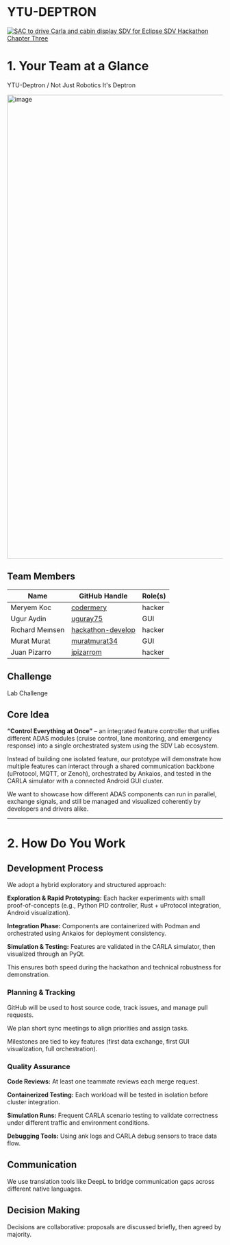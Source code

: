 # YTU-DEPTRON

[![SAC to drive Carla and cabin display SDV for Eclipse SDV Hackathon Chapter Three](https://img.youtube.com/vi/FyUjJ6R4yQk/0.jpg)](https://www.youtube.com/watch?v=FyUjJ6R4yQk)

# 1. Your Team at a Glance

YTU-Deptron / Not Just Robotics It's Deptron

<img width="1080" height="1080" alt="image" src="https://github.com/user-attachments/assets/d52621d2-04f0-4aef-88a6-4312e925cec4" />


## Team Members  
| Name | GitHub Handle | Role(s) |
|-------|---------------|---------|
| Meryem Koc | [codermery](https://github.com/codermery) | hacker |
| Ugur Aydin | [uguray75](https://github.com/uguray75) | GUI |
| Rıchard Meınsen | [hackathon-develop](https://github.com/hackathon-develop)  | hacker |
| Murat Murat | [muratmurat34](https://github.com/muratmurat34) | GUI |
| Juan Pizarro | [jpizarrom](https://github.com/jpizarrom) | hacker |

## Challenge  
Lab Challenge

## Core Idea  
**“Control Everything at Once”** – an integrated feature controller that unifies different ADAS modules (cruise control, lane monitoring, and emergency response) into a single orchestrated system using the SDV Lab ecosystem.

Instead of building one isolated feature, our prototype will demonstrate how multiple features can interact through a shared communication backbone (uProtocol, MQTT, or Zenoh), orchestrated by Ankaios, and tested in the CARLA simulator with a connected Android GUI cluster.

We want to showcase how different ADAS components can run in parallel, exchange signals, and still be managed and visualized coherently by developers and drivers alike.

---

# 2. How Do You Work

## Development Process  

We adopt a hybrid exploratory and structured approach:

**Exploration & Rapid Prototyping:** Each hacker experiments with small proof-of-concepts (e.g., Python PID controller, Rust + uProtocol integration, Android visualization).

**Integration Phase:** Components are containerized with Podman and orchestrated using Ankaios for deployment consistency.

**Simulation & Testing:** Features are validated in the CARLA simulator, then visualized through an PyQt.

This ensures both speed during the hackathon and technical robustness for demonstration.

### Planning & Tracking  

GitHub will be used to host source code, track issues, and manage pull requests.

We plan short sync meetings to align priorities and assign tasks.

Milestones are tied to key features (first data exchange, first GUI visualization, full orchestration).

### Quality Assurance  

**Code Reviews:** At least one teammate reviews each merge request.

**Containerized Testing:** Each workload will be tested in isolation before cluster integration.

**Simulation Runs:** Frequent CARLA scenario testing to validate correctness under different traffic and environment conditions.

**Debugging Tools:** Using ank logs and CARLA debug sensors to trace data flow.

## Communication  

We use translation tools like DeepL to bridge communication gaps across different native languages.

## Decision Making  

Decisions are collaborative: proposals are discussed briefly, then agreed by majority.

